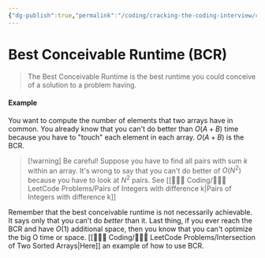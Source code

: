 ```yaml
---
{"dg-publish":true,"permalink":"/coding/cracking-the-coding-interview/concepts/1-3-1-best-conceivable-runtime-bcr/","created":"2022-08-01T16:03:25.191+02:00","updated":"2023-01-23T01:30:53.481+01:00"}
---
```


# Best Conceivable Runtime (BCR)
> The Best Conceivable Runtime is the best runtime you could conceive of a solution to a problem having. 

#### Example
You want to compute the number of elements that two arrays have in common. You already know that you can't do better than $O(A+B)$ time because you have to "touch" each element in each array. $O(A+B)$ is the BCR.

>[!warning] Be careful!
>Suppose you have to find all pairs with sum _k_ within an array.
>It's wrong to say that you can't do better of $O(N^2)$ because you have to look at $N^2$ pairs. See [[👨🏼‍💻 Coding/🕵🏼‍♀️ LeetCode Problems/Pairs of Integers with difference k\|Pairs of Integers with difference k]]

Remember that the best conceivable runtime is not necessarily achievable. It says only that you can't do _better_ than it.
Last thing, if you ever reach the BCR and have $O(1)$ additional space, then you know that you can't optimize the big O time or space.
[[👨🏼‍💻 Coding/🕵🏼‍♀️ LeetCode Problems/Intersection of Two Sorted Arrays\|Here]] an example of how to use BCR.
